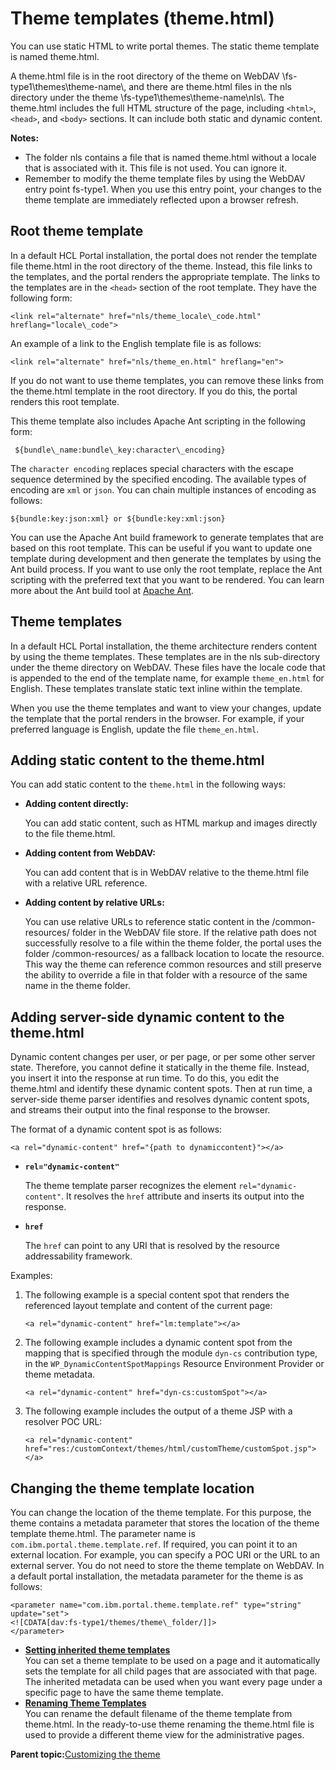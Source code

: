 # Theme templates \(theme.html\)

You can use static HTML to write portal themes. The static theme template is named theme.html.

A theme.html file is in the root directory of the theme on WebDAV \\fs-type1\\themes\\theme-name\\, and there are theme.html files in the nls directory under the theme \\fs-type1\\themes\\theme-name\\nls\\. The theme.html includes the full HTML structure of the page, including `<html>`, `<head>`, and `<body>` sections. It can include both static and dynamic content.

**Notes:**

-   The folder nls contains a file that is named theme.html without a locale that is associated with it. This file is not used. You can ignore it.
-   Remember to modify the theme template files by using the WebDAV entry point fs-type1. When you use this entry point, your changes to the theme template are immediately reflected upon a browser refresh.

## Root theme template

In a default HCL Portal installation, the portal does not render the template file theme.html in the root directory of the theme. Instead, this file links to the templates, and the portal renders the appropriate template. The links to the templates are in the `<head>` section of the root template. They have the following form:

```
<link rel="alternate" href="nls/theme_locale\_code.html" hreflang="locale\_code">
```

An example of a link to the English template file is as follows:

```
<link rel="alternate" href="nls/theme_en.html" hreflang="en">

```

If you do not want to use theme templates, you can remove these links from the theme.html template in the root directory. If you do this, the portal renders this root template.

This theme template also includes Apache Ant scripting in the following form:

```
 ${bundle\_name:bundle\_key:character\_encoding}
```

The `character encoding` replaces special characters with the escape sequence determined by the specified encoding. The available types of encoding are `xml` or `json`. You can chain multiple instances of encoding as follows:

```
${bundle:key:json:xml} or ${bundle:key:xml:json}
```

You can use the Apache Ant build framework to generate templates that are based on this root template. This can be useful if you want to update one template during development and then generate the templates by using the Ant build process. If you want to use only the root template, replace the Ant scripting with the preferred text that you want to be rendered. You can learn more about the Ant build tool at [Apache Ant](http://ant.apache.org/).

## Theme templates

In a default HCL Portal installation, the theme architecture renders content by using the theme templates. These templates are in the nls sub-directory under the theme directory on WebDAV. These files have the locale code that is appended to the end of the template name, for example `theme_en.html` for English. These templates translate static text inline within the template.

When you use the theme templates and want to view your changes, update the template that the portal renders in the browser. For example, if your preferred language is English, update the file `theme_en.html`.

## Adding static content to the theme.html

You can add static content to the `theme.html` in the following ways:

-   **Adding content directly:**

    You can add static content, such as HTML markup and images directly to the file theme.html.

-   **Adding content from WebDAV:**

    You can add content that is in WebDAV relative to the theme.html file with a relative URL reference.

-   **Adding content by relative URLs:**

    You can use relative URLs to reference static content in the /common-resources/ folder in the WebDAV file store. If the relative path does not successfully resolve to a file within the theme folder, the portal uses the folder /common-resources/ as a fallback location to locate the resource. This way the theme can reference common resources and still preserve the ability to override a file in that folder with a resource of the same name in the theme folder.


## Adding server-side dynamic content to the theme.html

Dynamic content changes per user, or per page, or per some other server state. Therefore, you cannot define it statically in the theme file. Instead, you insert it into the response at run time. To do this, you edit the theme.html and identify these dynamic content spots. Then at run time, a server-side theme parser identifies and resolves dynamic content spots, and streams their output into the final response to the browser.

The format of a dynamic content spot is as follows:

```
<a rel="dynamic-content" href="{path to dynamiccontent}"></a>
```

-   **`rel="dynamic-content"`**

    The theme template parser recognizes the element `rel="dynamic-content"`. It resolves the `href` attribute and inserts its output into the response.

-   **`href`**

    The `href` can point to any URI that is resolved by the resource addressability framework.


Examples:

1.  The following example is a special content spot that renders the referenced layout template and content of the current page:

    ```
    <a rel="dynamic-content" href="lm:template"></a>
    ```

2.  The following example includes a dynamic content spot from the mapping that is specified through the module `dyn-cs` contribution type, in the `WP_DynamicContentSpotMappings` Resource Environment Provider or theme metadata.

    ```
    <a rel="dynamic-content" href="dyn-cs:customSpot"></a>
    ```

3.  The following example includes the output of a theme JSP with a resolver POC URL:

    ```
    <a rel="dynamic-content" href="res:/customContext/themes/html/customTheme/customSpot.jsp"></a> 
    ```


## Changing the theme template location

You can change the location of the theme template. For this purpose, the theme contains a metadata parameter that stores the location of the theme template theme.html. The parameter name is `com.ibm.portal.theme.template.ref`. If required, you can point it to an external location. For example, you can specify a POC URI or the URL to an external server. You do not need to store the theme template on WebDAV. In a default portal installation, the metadata parameter for the theme is as follows:

```
<parameter name="com.ibm.portal.theme.template.ref" type="string" update="set">
<![CDATA[dav:fs-type1/themes/theme\_folder/]]>
</parameter>
```

-   **[Setting inherited theme templates](../rwd/rwd_set_inherited_theme_template.md)**  
You can set a theme template to be used on a page and it automatically sets the template for all child pages that are associated with that page. The inherited metadata can be used when you want every page under a specific page to have the same theme template.
-   **[Renaming Theme Templates](../rwd/rwd_renamethemetemp.md)**  
You can rename the default filename of the theme template from theme.html. In the ready-to-use theme renaming the theme.html file is used to provide a different theme view for the administrative pages.

**Parent topic:**[Customizing the theme](../dev-theme/themeopt_cust.md)

